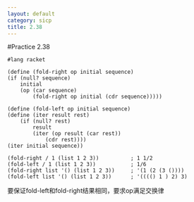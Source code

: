 ```yaml
---
layout: default
category: sicp
title: 2.38
---
```


#Practice 2.38

    #lang racket

    (define (fold-right op initial sequence)
    (if (null? sequence)
        initial
        (op (car sequence)
            (fold-right op initial (cdr sequence)))))

    (define (fold-left op initial sequence)
    (define (iter result rest)
        (if (null? rest)
            result
            (iter (op result (car rest))
                (cdr rest))))
    (iter initial sequence))

    (fold-right / 1 (list 1 2 3))          ; 1 1/2
    (fold-left / 1 (list 1 2 3))           ; 1/6
    (fold-right list '() (list 1 2 3))     ; '(1 (2 (3 ())))
    (fold-left list '() (list 1 2 3))      ; '(((() 1 ) 2) 3)

要保证fold-left和fold-right结果相同，要求op满足交换律